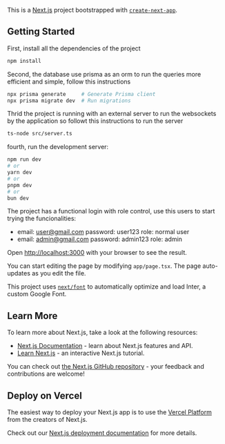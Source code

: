 This is a [Next.js](https://nextjs.org/) project bootstrapped with [`create-next-app`](https://github.com/vercel/next.js/tree/canary/packages/create-next-app).

## Getting Started

First, install all the dependencies of the project

```bash
npm install
```

Second, the database use prisma as an orm to run the queries more efficient and simple, follow this instructions

```bash
npx prisma generate     # Generate Prisma client
npx prisma migrate dev  # Run migrations

```

Thrid the project is running with an external server to run the websockets by the application so followt this instructions to run the server

```bash
ts-node src/server.ts

```

fourth, run the development server:

```bash
npm run dev
# or
yarn dev
# or
pnpm dev
# or
bun dev
```

The project has a functional login with role control, use this users to start trying the funcionalities:

- email: user@gmail.com password: user123 role: normal user
- email: admin@gmail.com password: admin123 role: admin

Open [http://localhost:3000](http://localhost:3000) with your browser to see the result.

You can start editing the page by modifying `app/page.tsx`. The page auto-updates as you edit the file.

This project uses [`next/font`](https://nextjs.org/docs/basic-features/font-optimization) to automatically optimize and load Inter, a custom Google Font.

## Learn More

To learn more about Next.js, take a look at the following resources:

- [Next.js Documentation](https://nextjs.org/docs) - learn about Next.js features and API.
- [Learn Next.js](https://nextjs.org/learn) - an interactive Next.js tutorial.

You can check out [the Next.js GitHub repository](https://github.com/vercel/next.js/) - your feedback and contributions are welcome!

## Deploy on Vercel

The easiest way to deploy your Next.js app is to use the [Vercel Platform](https://vercel.com/new?utm_medium=default-template&filter=next.js&utm_source=create-next-app&utm_campaign=create-next-app-readme) from the creators of Next.js.

Check out our [Next.js deployment documentation](https://nextjs.org/docs/deployment) for more details.
